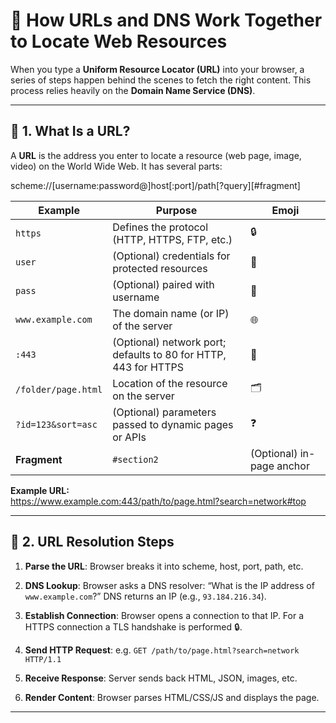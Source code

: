 # 🔗 How URLs and DNS Work Together to Locate Web Resources

When you type a **Uniform Resource Locator (URL)** into your browser, a series of steps happen behind the scenes to fetch the right content. This process relies heavily on the **Domain Name Service (DNS)**.

---

## 🧐 1. What Is a URL?

A **URL** is the address you enter to locate a resource (web page, image, video) on the World Wide Web. It has several parts:

scheme://[username:password@]host[:port]/path[?query][#fragment]


| Example                                  | Purpose                                                              | Emoji |
|------------------------------------------|----------------------------------------------------------------------|-------|
| `https`                                  | Defines the protocol (HTTP, HTTPS, FTP, etc.)                        | 🔒    |
| `user`                                   | (Optional) credentials for protected resources                       | 👤    |
| `pass`                                   | (Optional) paired with username                                      | 🔑    |
| `www.example.com`                        | The domain name (or IP) of the server                                | 🌐    |
| `:443`                                   | (Optional) network port; defaults to 80 for HTTP, 443 for HTTPS       | 🚪    |
| `/folder/page.html`                      | Location of the resource on the server                               | 🗂️    |
| `?id=123&sort=asc`                       | (Optional) parameters passed to dynamic pages or APIs                | ❓    |
| **Fragment**   | `#section2`                              | (Optional) in-page anchor                                           | 📌    |

**Example URL:**  
https://www.example.com:443/path/to/page.html?search=network#top


---

## 🔄 2. URL Resolution Steps

1. **Parse the URL**: Browser breaks it into scheme, host, port, path, etc.

2. **DNS Lookup**: Browser asks a DNS resolver: “What is the IP address of `www.example.com`?” DNS returns an IP (e.g., `93.184.216.34`).  

3. **Establish Connection**: Browser opens a connection to that IP. For a HTTPS connection a TLS handshake is performed 🔒.

4. **Send HTTP Request**: e.g. `GET /path/to/page.html?search=network HTTP/1.1`  

5. **Receive Response**: Server sends back HTML, JSON, images, etc.

6. **Render Content**: Browser parses HTML/CSS/JS and displays the page.

---
